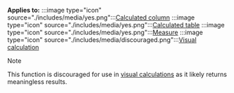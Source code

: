 **Applies to:** :::image type="icon" source="./includes/media/yes.png":::[Calculated column](/power-bi/transform-model/desktop-calculations-options#calculated-column-dax) :::image type="icon" source="./includes/media/yes.png":::[Calculated table](/power-bi/transform-model/desktop-calculations-options#calculated-table) :::image type="icon" source="./includes/media/yes.png":::[Measure](/power-bi/transform-model/desktop-calculations-options#measures) :::image type="icon" source="./includes/media/discouraged.png":::[Visual calculation](/power-bi/transform-model/desktop-calculations-options#visual-calculation)

> [!NOTE]
> This function is discouraged for use in [visual calculations](/power-bi/transform-model/desktop-visual-calculations-overview) as it likely returns meaningless results.
